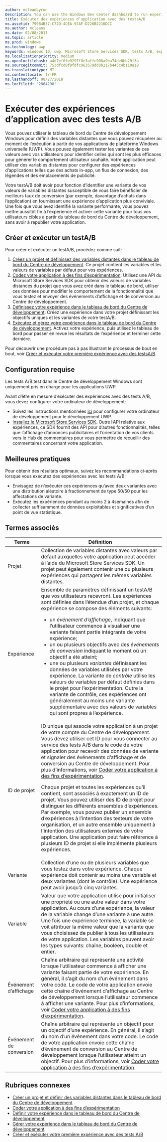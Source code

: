 ```yaml
---
author: mcleanbyron
Description: You can use the Windows Dev Center dashboard to run experiments for your Universal Windows Platform (UWP) apps with A/B testing.
title: Exécuter des expériences d’application avec des testsA/B
ms.assetid: 790B4B37-C72D-4CEA-97AF-D226B2216DCC
ms.author: mcleans
ms.date: 02/08/2017
ms.topic: article
ms.prod: windows
ms.technology: uwp
keywords: windows 10, uwp, Microsoft Store Services SDK, tests A/B, expériences
ms.localizationpriority: medium
ms.openlocfilehash: a4d7ef0fe9297f8e3affc908a9ba74de8bb29f3a
ms.sourcegitcommit: 753dfcd0f9fdfc963579dd0b217b445c4b110a18
ms.translationtype: MT
ms.contentlocale: fr-FR
ms.lasthandoff: 08/27/2018
ms.locfileid: "2864298"
---
```

# <a name="run-app-experiments-with-ab-testing"></a>Exécuter des expériences d’application avec des tests A/B

Vous pouvez utiliser le tableau de bord du Centre de développement Windows pour définir des variables distantes que vous pouvez récupérer au moment de l’exécution à partir de vos applications de plateforme Windows universelle (UWP). Vous pouvez également tester les variantes de ces valeurs avec vos utilisateurs pour identifier celles qui sont les plus efficaces pour générer le comportement utilisateur souhaité. Votre application peut utiliser des variables distantes pour configurer des expériences d’applications telles que des achats in-app, un flux de connexion, des légendes et des emplacements de publicité.

Votre testA/B doit avoir pour fonction d’identifier une variante de vos valeurs de variables distantes susceptible de vous faire bénéficier de meilleurs taux de conversion (par exemple, davantage d’achats dans l’application) en fournissant une expérience d’application plus conviviale. Une fois que vous avez identifié la variante performante, vous pouvez mettre aussitôt fin à l’expérience et activer cette variante pour tous vos utilisateurs cibles à partir du tableau de bord du Centre de développement, sans avoir à republier votre application.

## <a name="create-and-run-an-ab-test"></a>Créer et exécuter un testA/B

Pour créer et exécuter un testA/B, procédez comme suit:

1. [Créez un projet et définissez des variables distantes dans le tableau de bord du Centre de développement](create-a-project-and-define-remote-variables-in-the-dev-center-dashboard.md). Ce projet contient les variables et les valeurs de variables par défaut pour vos expériences.  
2. [Codez votre application à des fins d’expérimentation](code-your-experiment-in-your-app.md). Utilisez une API du Microsoft Store Services SDK pour obtenir des valeurs de variables distances du projet que vous avez créé dans le tableau de bord, utiliser ces données pour modifier le comportement de la fonctionnalité que vous testez et envoyer des événements d’affichage et de conversion au Centre de développement.
3. [Définissez votre expérience dans le tableau de bord du Centre de développement](define-your-experiment-in-the-dev-center-dashboard.md). Créez une expérience dans votre projet définissant les objectifs uniques et les variantes de votre testA/B.
4. [Exécutez et gérez votre expérience dans le tableau de bord du Centre de développement](manage-your-experiment.md). Activez votre expérience, puis utilisez le tableau de bord pour passer en revue les résultats de l’expérience et terminer cette dernière.

Pour découvrir une procédure pas à pas illustrant le processus de bout en bout, voir [Créer et exécuter votre première expérience avec des testsA/B](create-and-run-your-first-experiment-with-a-b-testing.md).

## <a name="requirements"></a>Configuration requise

Les tests A/B test dans le Centre de développement Windows sont uniquement pris en charge pour les applications UWP.

Avant d’être en mesure d’exécuter des expériences avec des tests A/B, vous devez configurer votre ordinateur de développement:

* Suivez les instructions mentionnées [ici](../get-started/get-set-up.md) pour configurer votre ordinateur de développement pour le développement UWP.
* [Installez le Microsoft Store Services SDK](microsoft-store-services-sdk.md#install-the-sdk). Outre l’API relative aux expériences, ce SDK fournit des API pour d’autres fonctionnalités, telles que l’affichage d’annonces publicitaires et l’orientation de vos clients vers le Hub de commentaires pour vous permettre de recueillir des commentaires concernant votre application.

## <a name="best-practices"></a>Meilleures pratiques

Pour obtenir des résultats optimaux, suivez les recommandations ci-après lorsque vous exécutez des expériences avec les tests A/B:

* Envisagez de n’exécuter ces expériences qu’avec deux variantes avec une distribution aléatoire à fractionnement de type 50/50 pour les affectations de variante.
* Exécutez les expériences pendant au moins 2 à 4semaines afin de collecter suffisamment de données exploitables et significatives d’un point de vue statistique.

<span id="terms" />

## <a name="related-terms"></a>Termes associés

|  Terme  |  Définition  |
|--------|--------------|
| Projet    |   Collection de variables distantes avec valeurs par défaut auxquelles votre application peut accéder à l’aide du Microsoft Store Services SDK. Un projet peut également contenir une ou plusieurs expériences qui partagent les mêmes variables distantes.  |
| Expérience    |   Ensemble de paramètres définissant un testA/B que vos utilisateurs recevront. Les expériences sont définies dans l’étendue d’un projet, et chaque expérience se compose des éléments suivants: <p></p><ul><li>un *événement d’affichage*, indiquant que l’utilisateur commence à visualiser une variante faisant partie intégrante de votre expérience;</li><li>un ou plusieurs objectifs avec des *événements de conversion* indiquant le moment où un objectif a été atteint;</li><li>une ou plusieurs *variantes* définissant les données de variables utilisées par votre expérience. La variante de *contrôle* utilise les valeurs de variables par défaut définies dans le projet pour l’expérimentation. Outre la variante de contrôle, ces expériences ont généralement au moins une variante supplémentaire avec des valeurs de variables qui sont propres à l’expérience. </li></ul>          |
| ID de projet    |   ID unique qui associe votre application à un projet de votre compte du Centre de développement. Vous devez utiliser cet ID pour vous connecter au service des tests A/B dans le code de votre application pour recevoir des données de variante et signaler des événements d’affichage et de conversion au Centre de développement. Pour plus d’informations, voir [Coder votre application à des fins d’expérimentation](code-your-experiment-in-your-app.md).<p></p><p>Chaque projet et toutes les expériences qu’il contient, sont associés à exactement un ID de projet. Vous pouvez utiliser des ID de projet pour distinguer les différents ensembles d’expériences. Par exemple, vous pouvez publier un ensemble d’expériences à l’intention des testeurs de votre organisation, et un autre ensemble uniquement à l’intention des utilisateurs externes de votre application.  Une application peut faire référence à plusieurs ID de projet si elle implémente plusieurs expériences.</p>         |
| Variante    |   Collection d’une ou de plusieurs variables que vous testez dans votre expérience. Chaque expérience doit contenir au moins une variable et deux variantes (dont le contrôle). Une expérience peut avoir jusqu’à cinq variantes.           |
| Variable    |  Valeur que votre application utilise pour initialiser une propriété ou une autre valeur dans votre application. Au cours d’une expérience, la valeur de la variable change d’une variante à une autre. Une fois une expérience terminée, la variable se voit attribuer la même valeur que la variante que vous choisissez de publier à tous les utilisateurs de votre application. Les variables peuvent avoir les types suivants: chaîne, booléen, double et entier.
| Événement d’affichage    |  Chaîne arbitraire qui représente une activité lorsque l’utilisateur commence à afficher une variante faisant partie de votre expérience. En général, il s’agit du nom d’un événement dans votre code. Le code de votre application envoie cette chaîne d’événement d’affichage au Centre de développement lorsque l’utilisateur commence à afficher une variante. Pour plus d’informations, voir [Coder votre application à des fins d’expérimentation](code-your-experiment-in-your-app.md).
| Événement de conversion    |  Chaîne arbitraire qui représente un objectif pour un objectif d’une expérience. En général, il s’agit du nom d’un événement dans votre code. Le code de votre application envoie cette chaîne d’événement de conversion au Centre de développement lorsque l’utilisateur atteint un objectif. Pour plus d’informations, voir [Coder votre application à des fins d’expérimentation](code-your-experiment-in-your-app.md).  

## <a name="related-topics"></a>Rubriques connexes

* [Créer un projet et définir des variables distantes dans le tableau de bord du Centre de développement](create-a-project-and-define-remote-variables-in-the-dev-center-dashboard.md)
* [Coder votre application à des fins d’expérimentation](code-your-experiment-in-your-app.md)
* [Définir votre expérience dans le tableau de bord du Centre de développement](define-your-experiment-in-the-dev-center-dashboard.md)
* [Gérer votre expérience dans le tableau de bord du Centre de développement](manage-your-experiment.md)
* [Créer et exécuter votre première expérience avec des tests A/B](create-and-run-your-first-experiment-with-a-b-testing.md)
